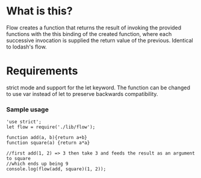 # What is this?
Flow creates a function that returns the result of invoking the provided
functions with the this binding of the created function, where each successive
invocation is supplied the return value of the previous. Identical to lodash's
flow.

# Requirements
strict mode and support for the let keyword. The function can be changed to use
var instead of let to preserve backwards compatibility.

### Sample usage
```
'use strict';
let flow = require('./lib/flow');

function add(a, b){return a+b}
function square(a) {return a*a}

//first add(1, 2) => 3 then take 3 and feeds the result as an argument to square
//which ends up being 9
console.log(flow(add, square)(1, 2));
```
